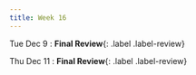 ```yaml
---
title: Week 16
---
```


Tue Dec 9
: **Final Review**{: .label .label-review} 

Thu Dec 11
: **Final Review**{: .label .label-review} 


